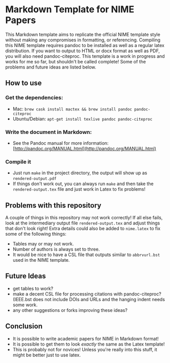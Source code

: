 # Markdown Template for NIME Papers

This Markdown template aims to replicate the official NIME template
style without making any compromises in formatting, or referencing.
Compiling this NIME template requires pandoc to be installed as well
as a regular latex distribution. If you want to output to HTML or docx
format as well as PDF, you will also need pandoc-citeproc. This
template is a work in progress and works for me so far, but shouldn't
be called complete! Some of the problems and future ideas are listed
below.
 
## How to use

### Get the dependencies:

- Mac: `brew cask install mactex && brew install pandoc pandoc-citeproc`
- Ubuntu/Debian: `apt-get install texlive pandoc pandoc-citeproc`

### Write the document in Markdown:

- See the Pandoc manual for more information:
  [http://pandoc.org/MANUAL.html](http://pandoc.org/MANUAL.html)

### Compile it

- Just run `make` in the project directory, the output will show up as
  `rendered-output.pdf`
- If things don't work out, you can always run `make` and then take
  the `rendered-output.tex` file and just work in Latex to fix problems!


## Problems with this repository

A couple of things in this repository may not work correctly! If all else
fails, look at the intermediary output file `rendered-output.tex` and
adjust things that don't look right! Extra details could also be added
to `nime.latex` to fix some of the following things:

- Tables may or may not work.
- Number of authors is always set to three.
- It would be nice to have a CSL file that outputs similar to
  `abbrvurl.bst` used in the NIME template.
  
## Future Ideas 

- get tables to work?
- make a decent CSL file for processing citations with
  pandoc-citeproc? (IEEE.bst does not include DOIs and URLs and the
  hanging indent needs some work.
- any other suggestions or forks improving these ideas? 

## Conclusion 

- It is possible to write academic papers for NIME in Markdown format!
- It is possible to get them to look _exactly_ the same as the Latex
  template!
- This is probably not for novices! Unless you're really into this
  stuff, it might be better just to use latex.
